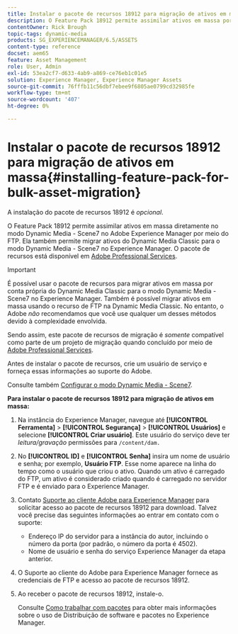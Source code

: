 ```yaml
---
title: Instalar o pacote de recursos 18912 para migração de ativos em massa
description: O Feature Pack 18912 permite assimilar ativos em massa por meio do FTP ou migrar ativos do Dynamic Media Classic para o Dynamic Media no Adobe Experience Manager. Este pacote de recursos opcional está disponível no suporte para Adobe.
contentOwner: Rick Brough
topic-tags: dynamic-media
products: SG_EXPERIENCEMANAGER/6.5/ASSETS
content-type: reference
docset: aem65
feature: Asset Management
role: User, Admin
exl-id: 53ea2cf7-d633-4ab9-a869-ce76eb1c01e5
solution: Experience Manager, Experience Manager Assets
source-git-commit: 76fffb11c56dbf7ebee9f6805ae0799cd32985fe
workflow-type: tm+mt
source-wordcount: '407'
ht-degree: 0%

---
```


# Instalar o pacote de recursos 18912 para migração de ativos em massa{#installing-feature-pack-for-bulk-asset-migration}

A instalação do pacote de recursos 18912 é *opcional*.

O Feature Pack 18912 permite assimilar ativos em massa diretamente no modo Dynamic Media - Scene7 no Adobe Experience Manager por meio do FTP. Ela também permite migrar ativos do Dynamic Media Classic para o modo Dynamic Media - Scene7 no Experience Manager. O pacote de recursos está disponível em [Adobe Professional Services](https://business.adobe.com/customers/consulting-services/main.html).

>[!IMPORTANT]
>
>É possível usar o pacote de recursos para migrar ativos em massa por conta própria do Dynamic Media Classic para o modo Dynamic Media - Scene7 no Experience Manager. Também é possível migrar ativos em massa usando o recurso de FTP na Dynamic Media Classic. No entanto, o Adobe *não* recomendamos que você use qualquer um desses métodos devido à complexidade envolvida.
>
>Sendo assim, este pacote de recursos de migração é *somente* compatível como parte de um projeto de migração quando concluído por meio de [Adobe Professional Services](https://business.adobe.com/customers/consulting-services/main.html).

Antes de instalar o pacote de recursos, crie um usuário de serviço e forneça essas informações ao suporte do Adobe.

Consulte também [Configurar o modo Dynamic Media - Scene7](/help/assets/config-dms7.md).

**Para instalar o pacote de recursos 18912 para migração de ativos em massa:**

1. Na instância do Experience Manager, navegue até **[!UICONTROL Ferramenta]** > **[!UICONTROL Segurança]** > **[!UICONTROL Usuários]** e selecione **[!UICONTROL Criar usuário]**. Este usuário do serviço deve ter *leitura/gravação* permissões para `/content/dam.`
1. No **[!UICONTROL ID]** e **[!UICONTROL Senha]** insira um nome de usuário e senha; por exemplo, **Usuário FTP**. Esse nome aparece na linha do tempo como o usuário que criou o ativo. Quando um ativo é carregado do FTP, um ativo é considerado criado quando é carregado no servidor FTP e é enviado para o Experience Manager.
1. Contato [Suporte ao cliente Adobe para Experience Manager](https://experienceleague.adobe.com/?support-solution=General&amp;lang=pt-BR#support) para solicitar acesso ao pacote de recursos 18912 para download. Talvez você precise das seguintes informações ao entrar em contato com o suporte:

   * Endereço IP do servidor para a instância do autor, incluindo o número da porta (por padrão, o número da porta é 4502).
   * Nome de usuário e senha do serviço Experience Manager da etapa anterior.

1. O Suporte ao cliente do Adobe para Experience Manager fornece as credenciais de FTP e acesso ao pacote de recursos 18912.
1. Ao receber o pacote de recursos 18912, instale-o.

   Consulte [Como trabalhar com pacotes](/help/sites-administering/package-manager.md) para obter mais informações sobre o uso de Distribuição de software e pacotes no Experience Manager.
